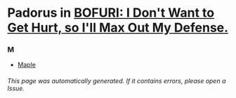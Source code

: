# Padorus in [BOFURI: I Don't Want to Get Hurt, so I'll Max Out My Defense.](https://myanimelist.net/anime/38790/Itai_no_wa_Iya_nano_de_Bougyoryoku_ni_Kyokufuri_Shitai_to_Omoimasu)

### M
* [Maple](https://github.com/shadow578/Project-Padoru/blob/master/table-of-contents/characters/Maple.md)

###### This page was automatically generated. If it contains errors, please open a Issue.
